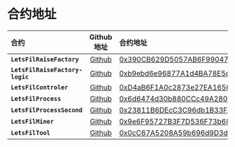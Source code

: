 # 合约地址

| 合约 | Github地址 | 合约地址 |
| :---        |    :----:   |          :--- |
| **`LetsFilRaiseFactory`** | [Github](https://github.com/filfi/letsfil-contracts/blob/audit/contracts/LetsFilRaiseFactory.sol) | [0x390CB629D5057AB6F990471a725179FdfB64dEFD](https://calibration.filfox.info/zh/address/0x390CB629D5057AB6F990471a725179FdfB64dEFD) |
| **`LetsFilRaiseFactory-logic`** | [Github](https://github.com/filfi/letsfil-contracts/blob/audit/contracts/LetsFilFactory.sol) | [0xb9ebd6e96877A1d4BA78E5d48655b4BDD1c89B84](https://calibration.filfox.info/zh/address/0xb9ebd6e96877A1d4BA78E5d48655b4BDD1c89B84) |
| **`LetsFilControler`** | [Github](https://github.com/filfi/letsfil-contracts/blob/audit/contracts/LetsFilControler.sol) | [0xD4aB6F1A0c2873e27EA165698fC769f56B8b5e51](https://calibration.filfox.info/zh/address/0xD4aB6F1A0c2873e27EA165698fC769f56B8b5e51) |
| **`LetsFilProcess`** | [Github](https://github.com/filfi/letsfil-contracts/blob/audit/contracts/LetsFilProcess.sol) | [0x6d6474d30b880CCc49A28013D47cD7A724528765](https://calibration.filfox.info/zh/address/0x6d6474d30b880CCc49A28013D47cD7A724528765) |
| **`LetsFilProcessSecond`** | [Github](https://github.com/filfi/letsfil-contracts/blob/audit/contracts/LetsFilProcessSecond.sol) | [0x23811B6DEcC3C96db1B33F5dEb8866D7C3b0a8A2](https://calibration.filfox.info/zh/address/0x23811B6DEcC3C96db1B33F5dEb8866D7C3b0a8A2) |
| **`LetsFilMiner`** | [Github](https://github.com/filfi/letsfil-contracts/blob/audit/contracts/LetsFilMiner.sol) | [0x9e6F95727B3F7D536F73b681559C5bE125175b75](https://calibration.filfox.info/zh/address/0x9e6F95727B3F7D536F73b681559C5bE125175b75) |
| **`LetsFilTool`** | [Github](https://github.com/filfi/letsfil-contracts/blob/audit/contracts/LetsFilTool.sol) | [0x0cC67A5208A59b696d9D3deEF5811b99544A06AA](https://calibration.filfox.info/zh/address/0x0cC67A5208A59b696d9D3deEF5811b99544A06AA) |
